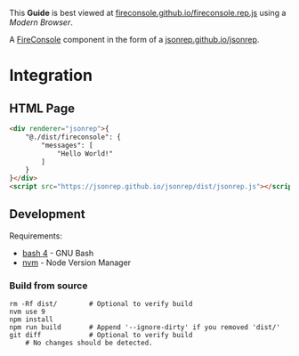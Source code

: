 
This **Guide** is best viewed at [fireconsole.github.io/fireconsole.rep.js](https://fireconsole.github.io/fireconsole.rep.js/) using a *Modern Browser*.

A [FireConsole](https://github.com/fireconsole/) component in the form of a [jsonrep.github.io/jsonrep](https://jsonrep.github.io/jsonrep/).

Integration
===========

HTML Page
---------

```html
<div renderer="jsonrep">{
    "@./dist/fireconsole": {
        "messages": [
            "Hello World!"
        ]
    }
}</div>
<script src="https://jsonrep.github.io/jsonrep/dist/jsonrep.js"></script>
```
<!--ON_RUN>>>
<style>
    DIV[renderer="jsonrep"] {
        display: inline-block;
    }
</style>

RESULT: &CODE&
<<<ON_RUN-->

Development
-----------

Requirements:

  * [bash 4](https://www.gnu.org/software/bash/) - GNU Bash
  * [nvm](https://github.com/creationix/nvm) - Node Version Manager

### Build from source

    rm -Rf dist/        # Optional to verify build
    nvm use 9
    npm install
    npm run build       # Append '--ignore-dirty' if you removed 'dist/'
    git diff            # Optional to verify build
        # No changes should be detected.
